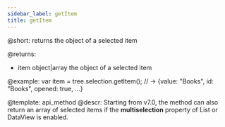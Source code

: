 ```yaml
---
sidebar_label: getItem
title: getItem
---          
```


@short: returns the object of a selected item

@returns:
- item		object|array		the object of a selected item

@example:
var item = tree.selection.getItem();
// -> {value: "Books", id: "Books", opened: true, …}

@template: api_method
@descr:
Starting from v7.0, the method can also return an array of selected items if the **multiselection** property of List or DataView is enabled.
